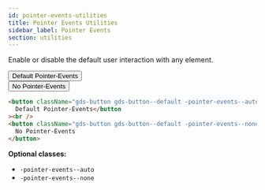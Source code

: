 ```yaml
---
id: pointer-events-utilities
title: Pointer Events Utilities
sidebar_label: Pointer Events
section: utilities
---
```


<p style="margin-bottom: 0.8em">Enable or disable the default user interaction with any element.</p>

<button className="gds-button gds-button--default -pointer-events--auto -m-b-2">Default Pointer-Events</button><br/>
<button className="gds-button gds-button--default -pointer-events--none">No Pointer-Events</button>

```html
<button className="gds-button gds-button--default -pointer-events--auto -m-b-2">
  Default Pointer-Events</button
><br />
<button className="gds-button gds-button--default -pointer-events--none">
  No Pointer-Events
</button>
```

**Optional classes:**

- `-pointer-events--auto`
- `-pointer-events--none`
